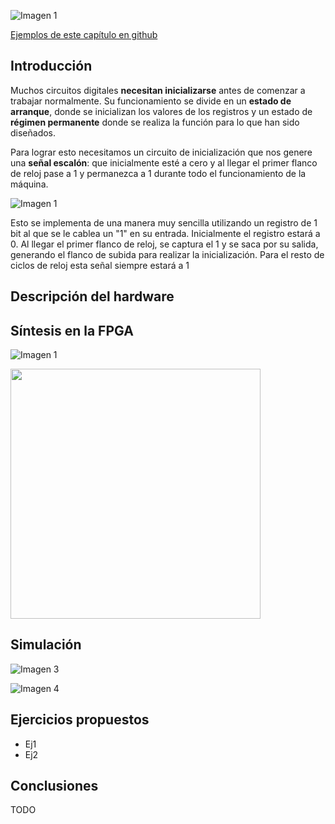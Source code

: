 ![Imagen 1](https://github.com/Obijuan/open-fpga-verilog-tutorial/raw/master/tutorial/T09-inicializador/images/init-2.png)

[Ejemplos de este capítulo en github](https://github.com/Obijuan/open-fpga-verilog-tutorial/tree/master/tutorial/T09-inicializador)

## Introducción
Muchos circuitos digitales **necesitan inicializarse** antes de comenzar a trabajar normalmente. Su funcionamiento se divide en un **estado de arranque**, donde se inicializan los valores de los registros y un estado de **régimen permanente** donde se realiza la función para lo que han sido diseñados.

Para lograr esto necesitamos un circuito de inicialización que nos genere una **señal escalón**: que inicialmente esté a cero y al llegar el primer flanco de reloj pase a 1 y permanezca a 1 durante todo el funcionamiento de la máquina.

![Imagen 1](https://github.com/Obijuan/open-fpga-verilog-tutorial/raw/master/tutorial/T09-inicializador/images/init-2.png)

Esto se implementa de una manera muy sencilla utilizando un registro de 1 bit al que se le cablea un "1" en su entrada. Inicialmente el registro estará a 0. Al llegar el primer flanco de reloj, se captura el 1 y se saca por su salida, generando el flanco de subida para realizar la inicialización. Para el resto de ciclos de reloj esta señal siempre estará a 1



## Descripción del hardware


## Síntesis en la FPGA
![Imagen 1](https://github.com/Obijuan/open-fpga-verilog-tutorial/raw/master/tutorial/T09-inicializador/images/init-1.png)



<img src="" width="400" align="center">

## Simulación

![Imagen 3]()

![Imagen 4]()

## Ejercicios propuestos
* Ej1
* Ej2

## Conclusiones
TODO



